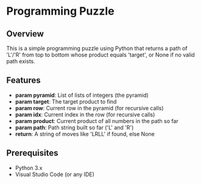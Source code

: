 # Programming Puzzle

## Overview
This is a simple programming puzzle using Python that returns a path of 'L'/'R' from top to bottom whose product equals 'target', or None if no valid path exists.

## Features
- **param pyramid**: List of lists of integers (the pyramid)
- **param target**:  The target product to find
- **param row**:     Current row in the pyramid (for recursive calls)
- **param idx**:     Current index in the row (for recursive calls)
- **param product**: Current product of all numbers in the path so far
- **param path**:    Path string built so far ('L' and 'R')
- **return**:        A string of moves like 'LRLL' if found, else None

## Prerequisites
- Python 3.x
- Visual Studio Code (or any IDE)
